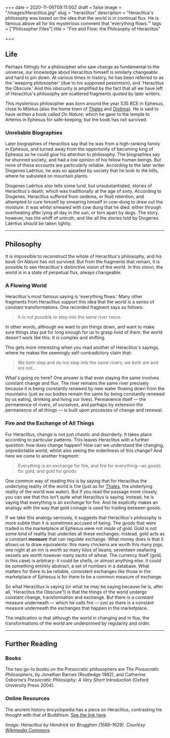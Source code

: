 +++
date = 2020-11-06T09:11:00Z
draft = false
image = "/images/Heraclitus.jpg"
slug = "heraclitus"
description = "Heraclitus's philosophy was based on the idea that the world is in continual flux. He is famous above all for his mysterious comment that 'everything flows.'"
tags = ["Philosopher Files"]
title = "Fire and Flow: the Philosophy of Heraclitus"

+++


## Life

Perhaps fittingly for a philosopher who saw change as fundamental to the universe, our knowledge about Heraclitus himself is similarly changeable and hard to pin down. At various times in history, he has been referred to as the 'weeping philosopher' (due to his supposed pessimism), and 'Heraclitus the Obscure.' And this obscurity is amplified by the fact that all we have left of Heraclitus's philosophy are scattered fragments quoted by later writers.

This mysterious philosopher was born around the year 535 BCE in Ephesus, close to Miletus (also the home town of [Thales](/thales) and [Diotima](/diotima)). He is said to have written a book called _On Nature_, which he gave to the temple to Artemis in Ephesus for safe-keeping; but the book has not survived.

### Unreliable Biographies

Later biographies of Heraclitus say that he was from a high-ranking family in Ephesus, and turned away from the opportunity of becoming king of Ephesus so he could give his attention to philosophy. The biographies say he shunned society, and had a low opinion of his fellow human beings. But none of these accounts are particularly reliable. According to the later writer Diogenes Laërtius, he was so appalled by society that he took to the hills, where he subsisted on mountain plants.

Diogenes Laërtius also tells some lurid, but unsubstantiated, stories of Heraclitus's death, which was traditionally at the age of sixty. According to Diogenes, Heraclitus suffered from oedema, or fluid retention, and attempted to cure himself by smearing himself in cow-dung to draw out the moisture. It was whilst smeared with cow dung that he died: either through overheating after lying all day in the sun, or torn apart by dogs. The story, however, has the whiff of untruth, and like all the stories told by Diogenes Laërtius should be taken lightly.

---

## Philosophy

It is impossible to reconstruct the whole of Heraclitus's philosophy, and his book _On Nature_ has not survived. But from the fragments that remain, it is possible to see Heraclitus's distinctive vision of the world. In this vision, the world is in a state of perpetual flux, always changeable.

### A Flowing World

Heraclitus's most famous saying is 'everything flows.' Many other fragments from Heraclitus support this idea that the world is a series of constant transformations. One recorded fragment says as follows:

> It is not possible to step into the same river twice.

In other words, although we want to pin things down, and want to make sure things stay put for long enough for us to grasp hold of them, the world doesn't work like this. It is complex and shifting.

This gets more interesting when you read another of Heraclitus's sayings, where he makes the seemingly self-contradictory claim that:

> We both step and do not step into the same rivers; we both are and are not...

What's going on here? One answer is that even staying the same involves constant change and flux. The river remains the same river precisely because it is being constantly renewed by new water flowing down from the mountains (just as our bodies remain the same by being constantly renewed by us eating, drinking and living our lives).  Permanence itself — the permanence of rivers, of ourselves, and perhaps by extension the permanence of all things — is built upon processes of change and renewal.

### Fire and the Exchange of All Things

For Heraclitus, change is not just chaotic and disorderly. It takes place according to particular patterns. This leaves Heraclitus with a further question: how does change happen? How can we understand the changing, unpredictable world, whilst also seeing the orderliness of this change? And here we come to another fragment:

> Everything is an exchange for fire, and fire for everything—as goods for gold, and gold for goods

One common way of reading this is by saying that for Heraclitus the underlying reality of the world is fire (just as for [Thales](/thales), the underlying reality of the world was water). But if you read the passage more closely, you can see that this isn't quite what Heraclitus is saying. Instead, he is saying that everything is an _exchange_ for fire. And he explicitly makes an analogy with the way that gold coinage is used for trading between goods.

If we take this  analogy seriously, it suggests that Heraclitus's philosophy is more subtle than it is sometimes accused of being. The goods that were traded in the marketplace at Ephesus were not _made of gold._ Gold is not some kind of reality that underlies all these exchanges. Instead, gold acts as a constant _**measure**_ that can regulate exchange. What money does is that it allows us to draw equivalents: this many chickens are worth this many pigs; one night at an inn is worth so many kilos of beans; seventeen seafaring vessels are worth however many sacks of wheat. The currency itself (gold, in this case) is arbitrary: it could be shells, or almost anything else. It could be something entirely abstract, a set of numbers in a database. What matters for there to be reliable, consistent exchanges like those in the marketplace of Ephesus is for there to be a common measure of exchange.

So what Heraclitus is saying (or what he _may_ be saying because he is, after all, 'Heraclitus the Obscure'!) is that the things of the world undergo constant change, transformation and exchange. But there is a constant measure underneath — which he calls fire — just as there is a constant measure underneath the exchanges that happen in the marketplace.

The implication is that although the world in changing and in flux, the transformations of the world are underpinned by regularity and order.

---

## Further Reading

### Books

The two go-to books on the Presocratic philosophers are _The Presocratic Philosophers_, by Jonathan Barnes (Routledge 1982), and Catherine Osborne’s _Presocratic Philosophy: A Very Short Introduction_ (Oxford University Press 2004).

### Online Resources

The ancient history encyclopedia has a piece on Heraclitus, contrasting his thought with that of Buddhism. [See the link here](https://www.ancient.eu/article/75/heraclitus-life-is-flux/).

_Image: Heraclitus by Hendrick ter Brugghen  (1588–1629). Courtesy [Wikimedia Commons](https://commons.wikimedia.org/wiki/File:The_Debate_Of_Socrates_And_Aspasia.jpg)._







